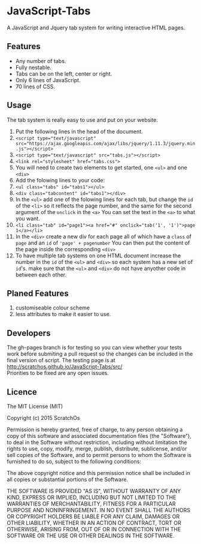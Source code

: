 # JavaScript-Tabs
A JavaScript and Jquery tab system for writing interactive HTML pages.
## Features
 - Any number of tabs.
 - Fully nestable.
 - Tabs can be on the left, center or right.
 - Only 6 lines of JavaScript.
 - 70 lines of CSS.
 
## Usage
The tab system is really easy to use and put on your website.  

1. Put the following lines in the head of the document.
  1. `<script type="text/javascript" src="https://ajax.googleapis.com/ajax/libs/jquery/1.11.3/jquery.min.js"></script>`
  2. `<script type="text/javascript" src="tabs.js"></script>`
  3. `<link rel="stylesheet" href="tabs.css">`
2. You will need to create two elements to get started, one `<ul>` and one `<div>`
3. Add the folowing lines to your code:
  1. `<ul class="tabs" id="tabs1"></ul>`
  2. `<div class="tabcontent" id="tabs1"></div>`
4. In the `<ul>` add one of the folowing lines for each tab, but change the `id` of the `<li>` so it reflects the page number, and the same for the second argument of the `onclick` in the `<a>`  You can set the text in the `<a>` to what you want.
  1. `<li class="tab" id="page1"><a href="#" onclick="tab('1', '1')">page 1</a></li>`
5. In the `<div>` create a new div for each page all of which have a `class` of `page` and an `id` of `'page' + pagenumber`  You can then put the content of the page inside the corresponding `<div>`
6. To have multiple tab systems on one HTML document increase the number in the `id` of the `<ul>` and `<div>` so each system has a new set of `id`'s.  make sure that the `<ul>` and `<div>` do not have anyother code in between each other.

## Planed Features
1. customiseable colour scheme 
2. less attributes to make it easier to use.

## Developers

The gh-pages branch is for testing so you can view whether your tests work before submiting a pull request so the changes can be included in the final version of script.  The testing page is at http://scratchos.github.io/JavaScript-Tabs/src/  
Priorities to be fixed are any open issues.

## Licence

The MIT License (MIT)

Copyright (c) 2015 ScratchOs

Permission is hereby granted, free of charge, to any person obtaining a copy
of this software and associated documentation files (the "Software"), to deal
in the Software without restriction, including without limitation the rights
to use, copy, modify, merge, publish, distribute, sublicense, and/or sell
copies of the Software, and to permit persons to whom the Software is
furnished to do so, subject to the following conditions:

The above copyright notice and this permission notice shall be included in all
copies or substantial portions of the Software.

THE SOFTWARE IS PROVIDED "AS IS", WITHOUT WARRANTY OF ANY KIND, EXPRESS OR
IMPLIED, INCLUDING BUT NOT LIMITED TO THE WARRANTIES OF MERCHANTABILITY,
FITNESS FOR A PARTICULAR PURPOSE AND NONINFRINGEMENT. IN NO EVENT SHALL THE
AUTHORS OR COPYRIGHT HOLDERS BE LIABLE FOR ANY CLAIM, DAMAGES OR OTHER
LIABILITY, WHETHER IN AN ACTION OF CONTRACT, TORT OR OTHERWISE, ARISING FROM,
OUT OF OR IN CONNECTION WITH THE SOFTWARE OR THE USE OR OTHER DEALINGS IN THE
SOFTWARE.
